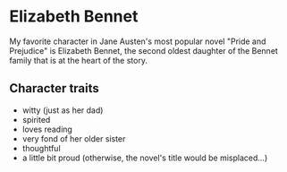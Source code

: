 # Elizabeth Bennet

My favorite character in Jane Austen's most popular novel "Pride and Prejudice" is Elizabeth Bennet, the second oldest daughter of the Bennet family that is at the heart of the story. 

## Character traits

* witty (just as her dad)
* spirited
* loves reading
* very fond of her older sister
* thoughtful
* a little bit proud (otherwise, the novel's title would be misplaced...)
